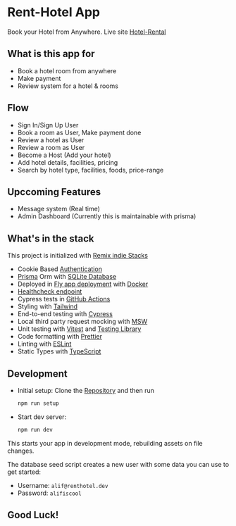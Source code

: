 # Rent-Hotel App

Book your Hotel from Anywhere. Live site
[Hotel-Rental](https://rent-hotel.fly.dev/)

## What is this app for

- Book a hotel room from anywhere
- Make payment
- Review system for a hotel & rooms

## Flow

- Sign In/Sign Up User
- Book a room as User, Make payment done
- Review a hotel as User
- Review a room as User
- Become a Host (Add your hotel)
- Add hotel details, facilities, pricing
- Search by hotel type, facilities, foods, price-range

## Upccoming Features

- Message system (Real time)
- Admin Dashboard (Currently this is maintainable with prisma)

## What's in the stack

This project is initialized with
[Remix indie Stacks](https://github.com/remix-run/indie-stack)

- Cookie Based
  [Authentication](https://remix.run/docs/en/v1/api/remix#createcookiesessionstorage)
- [Prisma](https://prisma.io) Orm with [SQLite Database](https://sqlite.org)
- Deployed in [Fly app deployment](https://fly.io) with
  [Docker](https://www.docker.com/)
- [Healthcheck endpoint](https://rent-hotel.fly.dev/healthcheck)
- Cypress tests in
  [GitHub Actions](https://github.com/alifhaider/rent-hotel/actions)
- Styling with [Tailwind](https://tailwindcss.com/)
- End-to-end testing with [Cypress](https://cypress.io)
- Local third party request mocking with [MSW](https://mswjs.io)
- Unit testing with [Vitest](https://vitest.dev) and
  [Testing Library](https://testing-library.com)
- Code formatting with [Prettier](https://prettier.io)
- Linting with [ESLint](https://eslint.org)
- Static Types with [TypeScript](https://typescriptlang.org)

## Development

- Initial setup: Clone the
  [Repository](https://github.com/alifhaider/rent-hotel/) and then run

  ```sh
  npm run setup
  ```

- Start dev server:

  ```sh
  npm run dev
  ```

This starts your app in development mode, rebuilding assets on file changes.

The database seed script creates a new user with some data you can use to get
started:

- Username: `alif@renthotel.dev`
- Password: `alifiscool`

## Good Luck!

